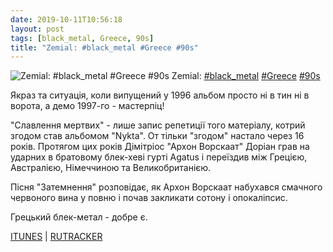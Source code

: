 ```yaml
---
date: 2019-10-11T10:56:18
layout: post
tags: [black_metal, Greece, 90s]
title: "Zemial: #black_metal #Greece #90s"
---
```

![Zemial: #black_metal #Greece #90s](https://res.cloudinary.com/vast-space-unexplored/image/upload/q_auto,dpr_auto,w_auto/photos/photo_762_11-10-2019_10-56-18.jpg)
Zemial: [#black_metal](/tags/#black_metal) [#Greece](/tags/#Greece) [#90s](/tags/#90s)

Якраз та ситуація, коли випущений у 1996 альбом просто ні в тин ні в ворота, а демо 1997-го - мастерпіц!

&quot;Славлення мертвих&quot; - лише запис репетиції того матеріалу, котрий згодом став альбомом &quot;Nykta&quot;. От тільки &quot;згодом&quot; настало через 16 років. Протягом цих років Дімітріос &quot;Архон Ворскаат&quot; Доріан грав на ударних в братовому блек-хеві гурті Agatus і переїздив між Грецією, Австралією, Німеччиною та Великобританією.

Пісня &quot;Затемнення&quot; розповідає, як Архон Ворскаат набухався смачного червоного вина у повню і почав закликати сотону і опокаліпсис.

Грецький блек-метал - добре є.

[ITUNES](https://music.apple.com/us/album/necrolatry-ep/292720487) \| [RUTRACKER](https://rutracker.org/forum/viewtopic.php?t=3376957)